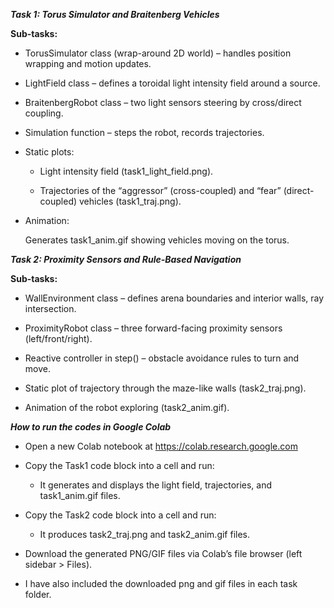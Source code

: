***Task 1: Torus Simulator and Braitenberg Vehicles***

**Sub-tasks:**

* TorusSimulator class (wrap-around 2D world) – handles position wrapping and motion updates.

* LightField class – defines a toroidal light intensity field around a source.

* BraitenbergRobot class – two light sensors steering by cross/direct coupling.

* Simulation function – steps the robot, records trajectories.

* Static plots:

    * Light intensity field (task1_light_field.png).

    * Trajectories of the “aggressor” (cross-coupled) and “fear” (direct-coupled) vehicles (task1_traj.png).

* Animation:

    Generates task1_anim.gif showing vehicles moving on the torus.

***Task 2: Proximity Sensors and Rule-Based Navigation***

**Sub-tasks:**

* WallEnvironment class – defines arena boundaries and interior walls, ray intersection.

* ProximityRobot class – three forward-facing proximity sensors (left/front/right).

* Reactive controller in step() – obstacle avoidance rules to turn and move.

* Static plot of trajectory through the maze-like walls (task2_traj.png).

* Animation of the robot exploring (task2_anim.gif).    

***How to run the codes in Google Colab***
* Open a new Colab notebook at https://colab.research.google.com

* Copy the Task1  code block into a cell and run:

    * It generates and displays the light field, trajectories, and task1_anim.gif files.
* Copy the Task2 code block into a cell and run:
    * It produces task2_traj.png and task2_anim.gif files.
* Download the generated PNG/GIF files via Colab’s file browser (left sidebar > Files).

* I have also included the downloaded png and gif files in each task folder.